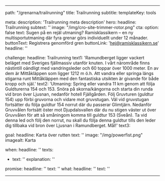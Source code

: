---

path: "/grenarna/trailrunning"
title: Trailrunning
subtitle: 
templateKey: tools

meta: 
  description: 'Trailrunning meta description'
hero:
  headline: Trailrunning
  subtext: ''
  image: "/img/cro-site-trimmer-rotor.png"
  cta:
    option: false
    text: Sugen på en rejäl utmaning? Ramisklassikern – en ny multisportutmaning där fyra grenar görs individuellt under 12 månader. 
    buttonText: Registrera genomförd gren
    buttonLink: 'hej@ramisklassikern.se'
    headline: ''

challenge:
  headline: Trailrunning
  text1: 'Ramundberget ligger vackert beläget med Sveriges fjällmassiv utanför knuten. I vårt närområde finns nästintill oändligt med vandringsleder och 60 toppar över 1000 meter. En av dem är Mittåkläppen som ligger 1212 m ö.h. Att vandra eller springa längs stigarna runt Mittåkläppen med den fantastiska utsikten är givande för både kropp och själ.' 
  text2: 'Utmaning: Spring eller vandra 11 km genom att följa Guldturerna 154 och 153. Snöra på skorna/kängorna och starta din runda vid bron över Ljusnan, nedanför hotell Fjällgården. Följ Gruvturen (guldtur 154) upp förbi gruvorna och vidare mot gruvstugan. Väl vid gruvstugan fortsätter du följa guldtur 154 norrut där du passerar Glimtjärn. Nedanför Gruvvålen fortsätt öster mot Djupdalsvallen där du nu stigen väster ut över Gruvvålen för att så småningom komma till guldtur 153 (Sveån). Ta vid denna led och följ den norrut, nu skall du följa denna guldtur tills den leder dig tillbaka vid bron över Ljusnan i Ramundberget. Mål!'
  text3:

goal:
  headline: Karta över rutten
  text: '' 
  image: "/img/powerfist.png"
  imagealt: Karta

when:
  headline: ''
  texts:
  - text: ''
    explanation: ''

 
promise:
  headline: ''
  text: ''
what:
  headline: ''
  text: ''

---